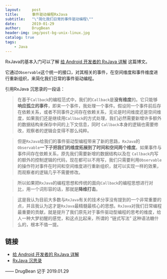```yaml
---
layout:     post
title:      事件驱动编程RxJava
subtitle:   "\"简化我们日常的事件驱动编程\""
date:       2019-01-29
author:     DrugBean
header-img: img/post-bg-unix-linux.jpg
catalog: true
tags:
    - Java
---
```


RxJava的基本入门可以了解 [给 Android 开发者的 RxJava 详解](https://gank.io/post/560e15be2dca930e00da1083) 这篇博文。

它通过`Observable`这个统一的接口，对其相关的事件，在空间维度和事件维度进行重新组织，来简化我们日常的事件驱动编程。

引用RxJava 沉思录的一段话：
> 在基于`Callback`的编程范式中，我们的`Callback`是**没有维度**的。它只能够**响应孤立的事件**，即来一个事件，我处理一个事件。假设同一个事件前后存在依赖关系，或者不同事件之间存在依赖关系，无论是时间维度还是空间维度，如果我们还是继续用`Callback`的方式处理，我们必然需要新增许多额外的数据结构来保存中间的上下文信息，同时 `Callback`本身的逻辑也需要修改，观察者的逻辑会变得不那么纯粹。

> 但是`RxJava`给我们的事件驱动型编程带来了新的思路，`RxJava`的 `Observable`**一下子把我们的维度拓展到了时间和空间两个维度**。如果事件与事件间存在依赖关系，原先我们需要新增的数据结构以及在 `Callback`内写的额外的控制逻辑的代码，现在都可以不用写，我们只需要利用`Observable`的操作符对事件在时间和空间维度进行重新组织，就可以实现一样的效果，而观察者的逻辑几乎不需要修改。

> 所以如果把`RxJava`的编程思想和传统的面向`Callback`的编程思想进行对比，用一个词形容的话，那就是**降维打击**。

> 这是我认为目前大多数与`RxJava`有关的技术分享没有提到的一个非常重要的点，并且我认为这才是`RxJava`最精髓最核心的思想。`RxJava`对我们日常编程最重要的贡献，就是提升了我们原先对于事件驱动型编程的思考的维度，给人一种大梦初醒的感觉，和这点比起来，所谓的 “链式写法” 这种语法糖什么的，根本不值一提。

## 链接
- [给 Android 开发者的 RxJava 详解](https://gank.io/post/560e15be2dca930e00da1083)
- [RxJava 沉思录](https://www.jianshu.com/p/0255659d23f8)

—— DrugBean 记于 2019.01.29